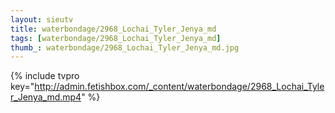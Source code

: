 ```yaml
--- 
layout: sieutv
title: waterbondage/2968_Lochai_Tyler_Jenya_md
tags: [waterbondage/2968_Lochai_Tyler_Jenya_md]
thumb_: waterbondage/2968_Lochai_Tyler_Jenya_md.jpg
---
```

{% include tvpro key="http://admin.fetishbox.com/_content/waterbondage/2968_Lochai_Tyler_Jenya_md.mp4" %} 
